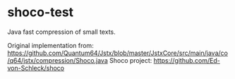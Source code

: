 # shoco-test

Java fast compression of small texts.

Original implementation from: <https://github.com/Quantum64/Jstx/blob/master/JstxCore/src/main/java/co/q64/jstx/compression/Shoco.java>
Shoco project: <https://github.com/Ed-von-Schleck/shoco>
